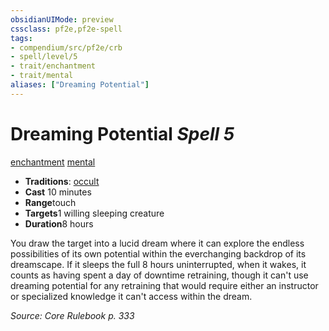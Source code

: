 ```yaml
---
obsidianUIMode: preview
cssclass: pf2e,pf2e-spell
tags:
- compendium/src/pf2e/crb
- spell/level/5
- trait/enchantment
- trait/mental
aliases: ["Dreaming Potential"]
---
```

# Dreaming Potential *Spell 5*   
[enchantment](../../rules/traits/enchantment.md)  [mental](../../rules/traits/mental.md)  

- **Traditions**: [occult](../../rules/traits/occult.md)
- **Cast** 10 minutes 
- **Range**touch
- **Targets**1 willing sleeping creature
- **Duration**8 hours

You draw the target into a lucid dream where it can explore the endless possibilities of its own potential within the everchanging backdrop of its dreamscape. If it sleeps the full 8 hours uninterrupted, when it wakes, it counts as having spent a day of downtime retraining, though it can't use dreaming potential for any retraining that would require either an instructor or specialized knowledge it can't access within the dream.

*Source: Core Rulebook p. 333*